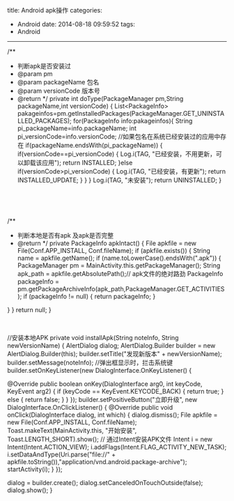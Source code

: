 title: Android apk操作
categories:
  - Android
date: 2014-08-18 09:59:52
tags:
  - Android
---

/**
* 判断apk是否安装过
* @param pm
* @param packageName 包名
* @param versionCode 版本号
* @return
*/
private int doType(PackageManager pm,String packageName,int versionCode)
{
List&lt;PackageInfo&gt; pakageinfos=pm.getInstalledPackages(PackageManager.GET_UNINSTALLED_PACKAGES);
for(PackageInfo info:pakageinfos){
String pi_packageName=info.packageName;
int pi_versionCode=info.versionCode;
//如果包名在系统已经安装过的应用中存在
if(packageName.endsWith(pi_packageName))
{
if(versionCode==pi_versionCode)
{
Log.i(TAG, "已经安装，不用更新，可以卸载该应用");
return INSTALLED;
}else if(versionCode&gt;pi_versionCode)
{
Log.i(TAG, "已经安装，有更新");
return INSTALLED_UPDATE;
}
}
}
Log.i(TAG, "未安装");
return UNINSTALLED;
}

&nbsp;

&nbsp;

/**
* 判断本地是否有apk 及apk是否完整
* @return
*/
private PackageInfo apkIntact() {
File apkfile = new File(Conf.APP_INSTALL, Conf.fileName);
if (apkfile.exists()) {
String name = apkfile.getName();
if (name.toLowerCase().endsWith(".apk")) {
PackageManager pm = MainActivity.this.getPackageManager();
String apk_path = apkfile.getAbsolutePath();// apk文件的绝对路劲
PackageInfo packageInfo = pm.getPackageArchiveInfo(apk_path,PackageManager.GET_ACTIVITIES);
if (packageInfo != null) {
return packageInfo;
}

}
}
return null;
}

&nbsp;

//安装本地APK
private void installApk(String noteInfo, String newVersionName)
{
AlertDialog dialog;
AlertDialog.Builder builder = new AlertDialog.Builder(this);
builder.setTitle("发现新版本" + newVersionName);
builder.setMessage(noteInfo);
//弹出框显示时，拦击系统键
builder.setOnKeyListener(new DialogInterface.OnKeyListener() {

@Override
public boolean onKey(DialogInterface arg0, int keyCode,
KeyEvent arg2) {
if (keyCode == KeyEvent.KEYCODE_BACK) {
return true;
} else {
return false;
}
}
});
builder.setPositiveButton("立即升级",
new DialogInterface.OnClickListener() {
@Override
public void onClick(DialogInterface dialog, int which) {
dialog.dismiss();
File apkfile = new File(Conf.APP_INSTALL, Conf.fileName);
Toast.makeText(MainActivity.this, "开始安装", Toast.LENGTH_SHORT).show();
// 通过Intent安装APK文件
Intent i = new Intent(Intent.ACTION_VIEW);
i.addFlags(Intent.FLAG_ACTIVITY_NEW_TASK);
i.setDataAndType(Uri.parse("file://" + apkfile.toString()),"application/vnd.android.package-archive");
startActivity(i);
}
});

dialog = builder.create();
dialog.setCanceledOnTouchOutside(false);
dialog.show();
}